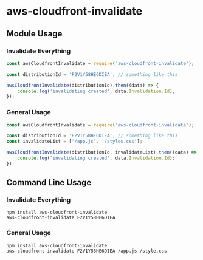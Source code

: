# aws-cloudfront-invalidate

## Module Usage

### Invalidate Everything

```javascript
const awsCloudfrontInvalidate = require('aws-cloudfront-invalidate');

const distributionId = 'F2V1Y58HE6DIEA'; // something like this

awsCloudfrontInvalidate(distributionId).then((data) => {
	console.log('invalidating created', data.Invalidation.Id);
});
```

### General Usage

```javascript
const awsCloudfrontInvalidate = require('aws-cloudfront-invalidate');

const distributionId = 'F2V1Y58HE6DIEA'; // something like this
const invalidateList = ['/app.js', '/styles.css'];

awsCloudfrontInvalidate(distributionId, invalidateList).then((data) => {
	console.log('invalidating created', data.Invalidation.Id);
});
```

## Command Line Usage

### Invalidate Everything

```
npm install aws-cloudfront-invalidate
aws-cloudfront-invalidate F2V1Y58HE6DIEA
```

### General Usage

```
npm install aws-cloudfront-invalidate
aws-cloudfront-invalidate F2V1Y58HE6DIEA /app.js /style.css
```
